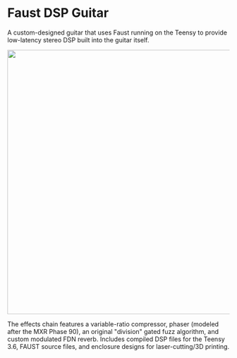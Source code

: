 # Faust DSP Guitar

A custom-designed guitar that uses Faust running on the Teensy to provide low-latency stereo DSP built into the guitar itself.

<img src="https://ccrma.stanford.edu/~mcaren/faustguitar.png" width="600">

The effects chain features a variable-ratio compressor, phaser (modeled after the MXR Phase 90), an original "division" gated fuzz algorithm, and custom modulated FDN reverb. Includes compiled DSP files for the Teensy 3.6, FAUST source files, and enclosure designs for laser-cutting/3D printing.
